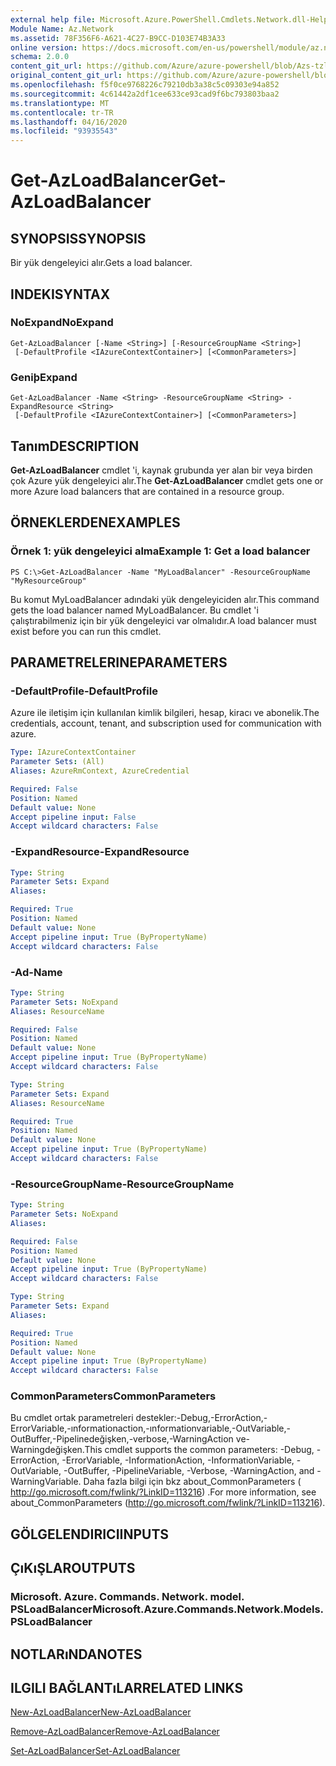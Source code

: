 ```yaml
---
external help file: Microsoft.Azure.PowerShell.Cmdlets.Network.dll-Help.xml
Module Name: Az.Network
ms.assetid: 78F356F6-A621-4C27-B9CC-D103E74B3A33
online version: https://docs.microsoft.com/en-us/powershell/module/az.network/get-azloadbalancer
schema: 2.0.0
content_git_url: https://github.com/Azure/azure-powershell/blob/Azs-tzl/src/Network/Network/help/Get-AzLoadBalancer.md
original_content_git_url: https://github.com/Azure/azure-powershell/blob/Azs-tzl/src/Network/Network/help/Get-AzLoadBalancer.md
ms.openlocfilehash: f5f0ce9768226c79210db3a38c5c09303e94a852
ms.sourcegitcommit: 4c61442a2df1cee633ce93cad9f6bc793803baa2
ms.translationtype: MT
ms.contentlocale: tr-TR
ms.lasthandoff: 04/16/2020
ms.locfileid: "93935543"
---
```

# <span data-ttu-id="c3d21-101">Get-AzLoadBalancer</span><span class="sxs-lookup"><span data-stu-id="c3d21-101">Get-AzLoadBalancer</span></span>

## <span data-ttu-id="c3d21-102">SYNOPSIS</span><span class="sxs-lookup"><span data-stu-id="c3d21-102">SYNOPSIS</span></span>
<span data-ttu-id="c3d21-103">Bir yük dengeleyici alır.</span><span class="sxs-lookup"><span data-stu-id="c3d21-103">Gets a load balancer.</span></span>

## <span data-ttu-id="c3d21-104">INDEKI</span><span class="sxs-lookup"><span data-stu-id="c3d21-104">SYNTAX</span></span>

### <span data-ttu-id="c3d21-105">NoExpand</span><span class="sxs-lookup"><span data-stu-id="c3d21-105">NoExpand</span></span>
```
Get-AzLoadBalancer [-Name <String>] [-ResourceGroupName <String>]
 [-DefaultProfile <IAzureContextContainer>] [<CommonParameters>]
```

### <span data-ttu-id="c3d21-106">Geniþ</span><span class="sxs-lookup"><span data-stu-id="c3d21-106">Expand</span></span>
```
Get-AzLoadBalancer -Name <String> -ResourceGroupName <String> -ExpandResource <String>
 [-DefaultProfile <IAzureContextContainer>] [<CommonParameters>]
```

## <span data-ttu-id="c3d21-107">Tanım</span><span class="sxs-lookup"><span data-stu-id="c3d21-107">DESCRIPTION</span></span>
<span data-ttu-id="c3d21-108">**Get-AzLoadBalancer** cmdlet 'i, kaynak grubunda yer alan bir veya birden çok Azure yük dengeleyici alır.</span><span class="sxs-lookup"><span data-stu-id="c3d21-108">The **Get-AzLoadBalancer** cmdlet gets one or more Azure load balancers that are contained in a resource group.</span></span>

## <span data-ttu-id="c3d21-109">ÖRNEKLERDEN</span><span class="sxs-lookup"><span data-stu-id="c3d21-109">EXAMPLES</span></span>

### <span data-ttu-id="c3d21-110">Örnek 1: yük dengeleyici alma</span><span class="sxs-lookup"><span data-stu-id="c3d21-110">Example 1: Get a load balancer</span></span>
```
PS C:\>Get-AzLoadBalancer -Name "MyLoadBalancer" -ResourceGroupName "MyResourceGroup"
```

<span data-ttu-id="c3d21-111">Bu komut MyLoadBalancer adındaki yük dengeleyiciden alır.</span><span class="sxs-lookup"><span data-stu-id="c3d21-111">This command gets the load balancer named MyLoadBalancer.</span></span>
<span data-ttu-id="c3d21-112">Bu cmdlet 'i çalıştırabilmeniz için bir yük dengeleyici var olmalıdır.</span><span class="sxs-lookup"><span data-stu-id="c3d21-112">A load balancer must exist before you can run this cmdlet.</span></span>

## <span data-ttu-id="c3d21-113">PARAMETRELERINE</span><span class="sxs-lookup"><span data-stu-id="c3d21-113">PARAMETERS</span></span>

### <span data-ttu-id="c3d21-114">-DefaultProfile</span><span class="sxs-lookup"><span data-stu-id="c3d21-114">-DefaultProfile</span></span>
<span data-ttu-id="c3d21-115">Azure ile iletişim için kullanılan kimlik bilgileri, hesap, kiracı ve abonelik.</span><span class="sxs-lookup"><span data-stu-id="c3d21-115">The credentials, account, tenant, and subscription used for communication with azure.</span></span>

```yaml
Type: IAzureContextContainer
Parameter Sets: (All)
Aliases: AzureRmContext, AzureCredential

Required: False
Position: Named
Default value: None
Accept pipeline input: False
Accept wildcard characters: False
```

### <span data-ttu-id="c3d21-116">-ExpandResource</span><span class="sxs-lookup"><span data-stu-id="c3d21-116">-ExpandResource</span></span>
```yaml
Type: String
Parameter Sets: Expand
Aliases: 

Required: True
Position: Named
Default value: None
Accept pipeline input: True (ByPropertyName)
Accept wildcard characters: False
```

### <span data-ttu-id="c3d21-117">-Ad</span><span class="sxs-lookup"><span data-stu-id="c3d21-117">-Name</span></span>
```yaml
Type: String
Parameter Sets: NoExpand
Aliases: ResourceName

Required: False
Position: Named
Default value: None
Accept pipeline input: True (ByPropertyName)
Accept wildcard characters: False
```

```yaml
Type: String
Parameter Sets: Expand
Aliases: ResourceName

Required: True
Position: Named
Default value: None
Accept pipeline input: True (ByPropertyName)
Accept wildcard characters: False
```

### <span data-ttu-id="c3d21-118">-ResourceGroupName</span><span class="sxs-lookup"><span data-stu-id="c3d21-118">-ResourceGroupName</span></span>
```yaml
Type: String
Parameter Sets: NoExpand
Aliases: 

Required: False
Position: Named
Default value: None
Accept pipeline input: True (ByPropertyName)
Accept wildcard characters: False
```

```yaml
Type: String
Parameter Sets: Expand
Aliases: 

Required: True
Position: Named
Default value: None
Accept pipeline input: True (ByPropertyName)
Accept wildcard characters: False
```

### <span data-ttu-id="c3d21-119">CommonParameters</span><span class="sxs-lookup"><span data-stu-id="c3d21-119">CommonParameters</span></span>
<span data-ttu-id="c3d21-120">Bu cmdlet ortak parametreleri destekler:-Debug,-ErrorAction,-ErrorVariable,-ınformationaction,-ınformationvariable,-OutVariable,-OutBuffer,-Pipelinedeğişken,-verbose,-WarningAction ve-Warningdeğişken.</span><span class="sxs-lookup"><span data-stu-id="c3d21-120">This cmdlet supports the common parameters: -Debug, -ErrorAction, -ErrorVariable, -InformationAction, -InformationVariable, -OutVariable, -OutBuffer, -PipelineVariable, -Verbose, -WarningAction, and -WarningVariable.</span></span> <span data-ttu-id="c3d21-121">Daha fazla bilgi için bkz about_CommonParameters ( http://go.microsoft.com/fwlink/?LinkID=113216) .</span><span class="sxs-lookup"><span data-stu-id="c3d21-121">For more information, see about_CommonParameters (http://go.microsoft.com/fwlink/?LinkID=113216).</span></span>

## <span data-ttu-id="c3d21-122">GÖLGELENDIRICI</span><span class="sxs-lookup"><span data-stu-id="c3d21-122">INPUTS</span></span>

## <span data-ttu-id="c3d21-123">ÇıKıŞLAR</span><span class="sxs-lookup"><span data-stu-id="c3d21-123">OUTPUTS</span></span>

### <span data-ttu-id="c3d21-124">Microsoft. Azure. Commands. Network. model. PSLoadBalancer</span><span class="sxs-lookup"><span data-stu-id="c3d21-124">Microsoft.Azure.Commands.Network.Models.PSLoadBalancer</span></span>

## <span data-ttu-id="c3d21-125">NOTLARıNDA</span><span class="sxs-lookup"><span data-stu-id="c3d21-125">NOTES</span></span>

## <span data-ttu-id="c3d21-126">ILGILI BAĞLANTıLAR</span><span class="sxs-lookup"><span data-stu-id="c3d21-126">RELATED LINKS</span></span>

[<span data-ttu-id="c3d21-127">New-AzLoadBalancer</span><span class="sxs-lookup"><span data-stu-id="c3d21-127">New-AzLoadBalancer</span></span>](./New-AzLoadBalancer.md)

[<span data-ttu-id="c3d21-128">Remove-AzLoadBalancer</span><span class="sxs-lookup"><span data-stu-id="c3d21-128">Remove-AzLoadBalancer</span></span>](./Remove-AzLoadBalancer.md)

[<span data-ttu-id="c3d21-129">Set-AzLoadBalancer</span><span class="sxs-lookup"><span data-stu-id="c3d21-129">Set-AzLoadBalancer</span></span>](./Set-AzLoadBalancer.md)


